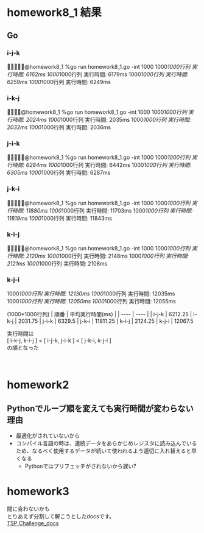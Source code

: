 # homework8_1 結果
## Go
### i-j-k
🐞💫🎸🥂✨@homework8_1 %go run homework8_1.go -int 1000
1000*1000行列
実行時間: 6162ms
1000*1000行列
実行時間: 6179ms
1000*1000行列
実行時間: 6259ms
1000*1000行列
実行時間: 6249ms

### i-k-j
💫🎸🥂✨@homework8_1 %go run homework8_1.go -int 1000
1000*1000行列
実行時間: 2024ms
1000*1000行列
実行時間: 2035ms
1000*1000行列
実行時間: 2032ms
1000*1000行列
実行時間: 2036ms

### j-i-k
🐞💫🎸🥂✨@homework8_1 %go run homework8_1.go -int 1000
1000*1000行列
実行時間: 6284ms
1000*1000行列
実行時間: 6442ms
1000*1000行列
実行時間: 6305ms
1000*1000行列
実行時間: 6287ms

### j-k-i
🐞💫🎸🥂✨@homework8_1 %go run homework8_1.go -int 1000
1000*1000行列
実行時間: 11880ms
1000*1000行列
実行時間: 11703ms
1000*1000行列
実行時間: 11819ms
1000*1000行列
実行時間: 11843ms

### k-i-j
🐞💫🎸🥂✨@homework8_1 %go run homework8_1.go -int 1000
1000*1000行列
実行時間: 2120ms
1000*1000行列
実行時間: 2148ms
1000*1000行列
実行時間: 2121ms
1000*1000行列
実行時間: 2108ms

### k-j-i
1000*1000行列
実行時間: 12130ms
1000*1000行列
実行時間: 12035ms
1000*1000行列
実行時間: 12050ms
1000*1000行列
実行時間: 12055ms


(1000*1000行列)
| 順番 | 平均実行時間(ms) |
| ---- | ---- |
| i-j-k | 6212.25
| i-k-j | 2031.75
| j-i-k | 6329.5
| j-k-i | 11811.25
| k-i-j | 2124.25
| k-j-i | 12067.5

実行時間は  
[ i-k-j, k-i-j ] < [ i-j-k, j-i-k ] < [ j-k-i, k-j-i ]  
の順となった  
 
<br>  


# homework2
## Pythonでループ順を変えても実行時間が変わらない理由
- 最適化がされていないから  
- コンパイル言語の時は、連続データをあらかじめレジスタに読み込んでいるため、なるべく使用するデータが続いて使われるよう適切に入れ替えると早くなる
  - Pythonではプリフェッチがされないから遅い?  

# homework3
間に合わないかも  
とりあえず分割して解こうとしたdocsです。  
[TSP Challenge_docs](https://docs.google.com/document/d/1cTU4gAlQCq8ki9JUW1lYjEonZyIefjiLBuSEcyXy3gU/edit?usp=sharing)
